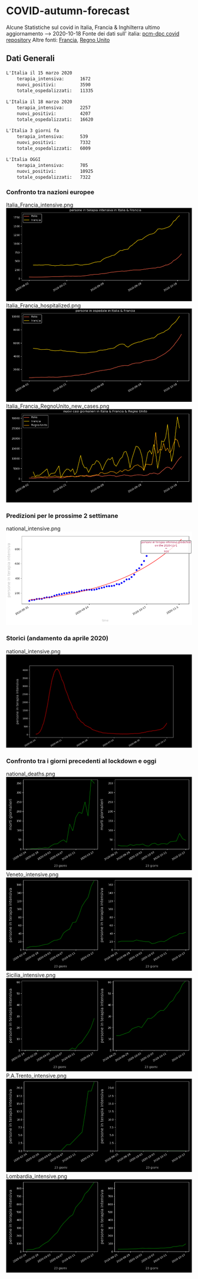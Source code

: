 
# COVID-autumn-forecast
Alcune Statistiche sul covid in Italia, Francia & Inghilterra
ultimo aggiornamento --> 2020-10-18
Fonte dei dati sull' italia: [pcm-dpc covid repository](https://github.com/pcm-dpc/COVID-19/blob/master/dati-json/dpc-covid19-ita-regioni.json)
Altre fonti: [Francia]('https://raw.githubusercontent.com/opencovid19-fr/data/master/dist/chiffres-cles.json'),  [Regno Unito](https://api.coronavirus.data.gov.uk/v1)

## Dati Generali
```
L'Italia il 15 marzo 2020
    terapia_intensiva:      1672
    nuovi_positivi:         3590
    totale_ospedalizzati:   11335 
```
```
L'Italia il 18 marzo 2020
    terapia_intensiva:      2257
    nuovi_positivi:         4207
    totale_ospedalizzati:   16620 
```
```
L'Italia 3 giorni fa
    terapia_intensiva:      539
    nuovi_positivi:         7332
    totale_ospedalizzati:   6009
```
```
L'Italia OGGI
    terapia_intensiva:      705
    nuovi_positivi:         10925
    totale_ospedalizzati:   7322
```


### Confronto tra nazioni europee

Italia_Francia_intensive.png
![ST](images/ST_Italia_Francia_intensive.png)
Italia_Francia_hospitalized.png
![ST](images/ST_Italia_Francia_hospitalized.png)
Italia_Francia_RegnoUnito_new_cases.png
![ST](images/ST_Italia_Francia_RegnoUnito_new_cases.png)

### Predizioni per le prossime 2 settimane

national_intensive.png
![PR](images/PR_national_intensive.png)

### Storici (andamento da aprile 2020)

national_intensive.png
![HS](images/HS_national_intensive.png)

### Confronto tra i giorni precedenti al lockdown e oggi

national_deaths.png
![AS](images/AS_national_deaths.png)
Veneto_intensive.png
![AS](images/AS_Veneto_intensive.png)
Sicilia_intensive.png
![AS](images/AS_Sicilia_intensive.png)
P.A.Trento_intensive.png
![AS](images/AS_P.A.Trento_intensive.png)
Lombardia_intensive.png
![AS](images/AS_Lombardia_intensive.png)